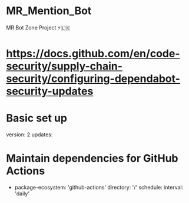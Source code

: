 # MR_Mention_Bot
MR Bot Zone Project ⚡️🇱🇰

# https://docs.github.com/en/code-security/supply-chain-security/configuring-dependabot-security-updates
# Basic set up

version: 2
updates:
  # Maintain dependencies for GitHub Actions
  - package-ecosystem: 'github-actions'
    directory: '/'
    schedule:
      interval: 'daily'
